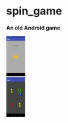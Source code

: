 # spin_game
<b>An old Android game</b>

<div class="row">
  <div class="column">
    <img src="https://github.com/mhauer-data/spin_game/blob/master/images/Screenshot_2.jpg" width="50">
  </div>
  <div class="column">
    <img src="https://github.com/mhauer-data/spin_game/blob/master/images/Screenshot_1.jpg" width="50">
  </div>
</div>
